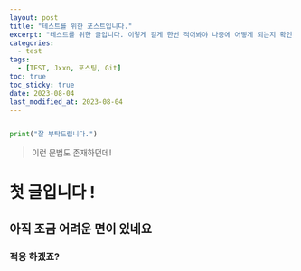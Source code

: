 ```yaml
---
layout: post
title: "테스트를 위한 포스트입니다."
excerpt: "테스트를 위한 글입니다. 이렇게 길게 한번 적어봐야 나중에 어떻게 되는지 확인 가능하므로 길게 적어보겠습니다."
categories:
  - test
tags:
  - [TEST, Jxxn, 포스팅, Git]
toc: true
toc_sticky: true
date: 2023-08-04
last_modified_at: 2023-08-04
---
```


```python

print("잘 부탁드립니다.")

```

> 이런 문법도 존재하던데!

# 첫 글입니다 !

## 아직 조금 어려운 면이 있네요

### 적응 하겠죠?
